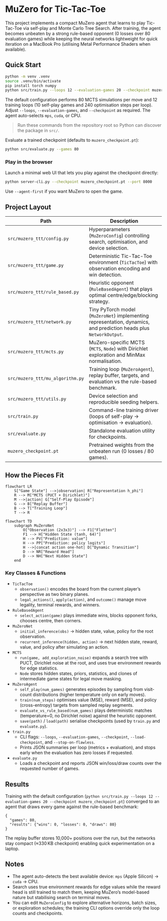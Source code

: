 # MuZero for Tic-Tac-Toe

This project implements a compact MuZero agent that learns to play Tic-Tac-Toe via self-play and Monte Carlo Tree Search. After training, the agent becomes unbeaten by a strong rule-based opponent (0 losses over 80 evaluation games) while keeping the neural networks lightweight for quick iteration on a MacBook Pro (utilising Metal Performance Shaders when available).

## Quick Start

```bash
python -m venv .venv
source .venv/bin/activate
pip install torch numpy
python src/train.py --loops 12 --evaluation-games 20 --checkpoint muzero_checkpoint.pt
```

The default configuration performs 80 MCTS simulations per move and 12 training loops (10 self-play games and 240 optimisation steps per loop). Adjust `--loops`, `--evaluation-games`, and `--checkpoint` as required. The agent auto-selects `mps`, `cuda`, or CPU.

> Run these commands from the repository root so Python can discover the package in `src/`.

Evaluate a trained checkpoint (defaults to `muzero_checkpoint.pt`):

```bash
python src/evaluate.py --games 80
```

### Play in the browser

Launch a minimal web UI that lets you play against the checkpoint directly:

```bash
python server-cli.py --checkpoint muzero_checkpoint.pt --port 8000
```

Use `--agent-first` if you want MuZero to open the game.

## Project Layout

| Path | Description |
| --- | --- |
| `src/muzero_ttt/config.py` | Hyperparameters (`MuZeroConfig`) controlling search, optimisation, and device selection. |
| `src/muzero_ttt/game.py` | Deterministic Tic-Tac-Toe environment (`TicTacToe`) with observation encoding and win detection. |
| `src/muzero_ttt/rule_based.py` | Heuristic opponent (`RuleBasedAgent`) that plays optimal centre/edge/blocking strategy. |
| `src/muzero_ttt/network.py` | Tiny PyTorch model (`MuZeroNet`) implementing representation, dynamics, and prediction heads plus `NetworkOutput`. |
| `src/muzero_ttt/mcts.py` | MuZero-specific MCTS (`MCTS`, `Node`) with Dirichlet exploration and MinMax normalisation. |
| `src/muzero_ttt/mu_algorithm.py` | Training loop (`MuZeroAgent`), replay buffer, targets, and evaluation vs the rule-based benchmark. |
| `src/muzero_ttt/utils.py` | Device selection and reproducible seeding helpers. |
| `src/train.py` | Command-line training driver (loops of self-play → optimisation → evaluation). |
| `src/evaluate.py` | Standalone evaluation utility for checkpoints. |
| `muzero_checkpoint.pt` | Pretrained weights from the unbeaten run (0 losses / 80 games). |

## How the Pieces Fit

```mermaid
flowchart LR
    S["Game State"] -->|observation| R["Representation h_phi"]
    R --> M["MCTS (PUCT + Dirichlet)"]
    M -->|action| G["Self-Play Episode"]
    G --> B["Replay Buffer"]
    B --> T["Training Loop"]
    T --> R
```

```mermaid
flowchart TD
    subgraph MuZeroNet
        O["Observation (2x3x3)"] --> F1["Flatten"]
        F1 --> H["Hidden State (tanh, 64)"]
        H --> PV["Prediction: value"]
        H --> PP["Prediction: policy logits"]
        H -->|concat action one-hot| D["Dynamic Transition"]
        D --> NR["Reward Head"]
        D --> NH["Next Hidden State"]
    end
```

### Key Classes & Functions

- `TicTacToe`
  - `observation()` encodes the board from the current player’s perspective as two binary planes.
  - `legal_actions()`, `apply(action)`, and `outcome()` manage move legality, terminal rewards, and winners.
- `RuleBasedAgent`
  - `select_action(game)` plays immediate wins, blocks opponent forks, chooses centre, then corners.
- `MuZeroNet`
  - `initial_inference(obs)` → hidden state, value, policy for the root observation.
  - `recurrent_inference(hidden, action)` → next hidden state, reward, value, and policy after simulating an action.
- `MCTS`
  - `run(game, add_exploration_noise)` expands a search tree with PUCT, Dirichlet noise at the root, and uses true environment rewards for edge statistics.
  - `Node` stores hidden states, priors, statistics, and clones of intermediate game states for legal move masking.
- `MuZeroAgent`
  - `self_play(num_games)` generates episodes by sampling from visit-count distributions (higher temperature only on early moves).
  - `train(num_steps)` optimises value (MSE), reward (MSE), and policy (cross-entropy) targets from sampled replay segments.
  - `evaluate_vs_rule_based(num_games)` plays deterministic matches (temperature=0, no Dirichlet noise) against the heuristic opponent.
  - `save(path)` / `load(path)` serialise checkpoints (used by `train.py` and `evaluate.py`).
- `train.py`
  - CLI flags: `--loops`, `--evaluation-games`, `--checkpoint`, `--load-checkpoint`, and `--stop-on-flawless`.
  - Prints JSON summaries per loop (metrics + evaluation), and stops early when the evaluation has zero losses if requested.
- `evaluate.py`
  - Loads a checkpoint and reports JSON win/loss/draw counts over the requested number of games.

## Results

Training with the default configuration (`python src/train.py --loops 12 --evaluation-games 20 --checkpoint muzero_checkpoint.pt`) converged to an agent that draws every game against the rule-based benchmark:

```
{
  "games": 80,
  "results": {"wins": 0, "losses": 0, "draws": 80}
}
```

The replay buffer stores 10,000+ positions over the run, but the networks stay compact (≈330 KB checkpoint) enabling quick experimentation on a laptop.

## Notes

- The agent auto-detects the best available device: `mps` (Apple Silicon) → `cuda` → CPU.
- Search uses true environment rewards for edge values while the reward head is still trained to match them, keeping MuZero’s model-based nature but stabilising search on terminal moves.
- You can edit `MuZeroConfig` to explore alternative horizons, batch sizes, or exploration schedules; the training CLI options override only the loop counts and checkpoints.
